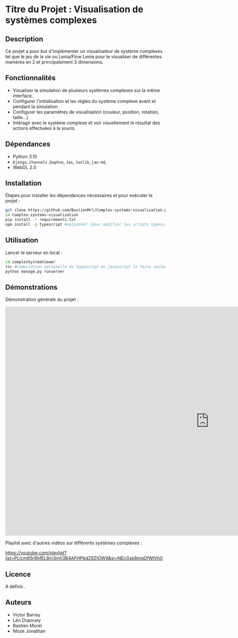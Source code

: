 # Titre du Projet : Visualisation de systèmes complexes 

## Description

Ce projet a pour but d'implémenter un visualisateur de système complexes tel que le jeu de la vie ou Lenia/Flow Lenia pour le visualiser de différentes manières en 2 et principalement 3 dimensions.

## Fonctionnalités

- Visualiser la simulation de plusieurs systèmes complexes sur la même interface,
- Configurer l'initialisation et les règles du système complexe avant et pendant la simulation
- Configurer les paramètres de visualisation (couleur, position, rotation, taille...)
- Intéragir avec le système complexe et voir visuellement le résultat des actions effectuées à la souris. 

## Dépendances

- Python 3.10
- `Django`, `Channels` ,`Daphne`, `Jax`, `Jaxlib`, `jax-md`, 
- WebGL 2.0

## Installation

Étapes pour installer les dépendances nécessaires et pour exécuter le projet :

```bash
git clone https://github.com/BastienMrl/Complex-systems-visualization.git
cd Complex-systems-visualization
pip install -r requirements.txt
npm install -g typescript #optionnel (pour modifier les scripts typescript puis les recompiler en javascript)
```

## Utilisation

Lancer le serveur en local :

```bash
cd complexSystemViewer
tsc #Compilation optionelle du typescript en javascript (a faire seulement si les scripts typescript ont été modifiés)
python manage.py runserver
```

## Démonstrations 

Démonstration générale du projet : 

<iframe width="1280" height="720" src="https://www.youtube.com/embed/2VxnvdJWnyQ?list=PLicm65r9hfEL8m3mh3B4AFHPbdZ8ZIOW9" title="Démonstration ALife Simulator" frameborder="0" allow="accelerometer; autoplay; clipboard-write; encrypted-media; gyroscope; picture-in-picture; web-share" referrerpolicy="strict-origin-when-cross-origin" allowfullscreen></iframe>


Playlist avec d'autres vidéos sur différents systèmes complexes :

https://youtube.com/playlist?list=PLicm65r9hfEL8m3mh3B4AFHPbdZ8ZIOW9&si=NEcGsk8mqDfWtVh0



## Licence

A définir..

## Auteurs

- Victor Barrey
- Léo Dupouey
- Bastien Morel
- Moze Jonathan
